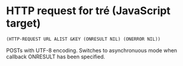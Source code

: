 # HTTP request for tré (JavaScript target)

```lisp
(HTTP-REQUEST URL ALIST &KEY (ONRESULT NIL) (ONERROR NIL))
```

POSTs with UTF-8 encoding.  Switches to asynchronuous mode when
callback ONRESULT has been specified.
